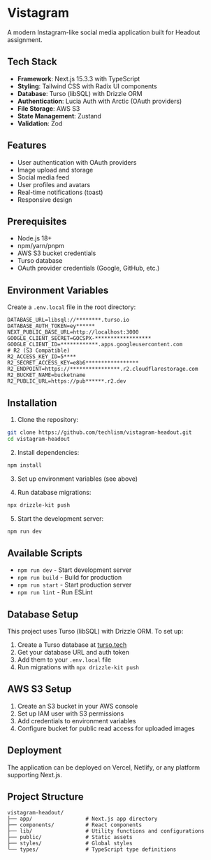 # Vistagram

A modern Instagram-like social media application built for Headout assignment.

## Tech Stack

- **Framework**: Next.js 15.3.3 with TypeScript
- **Styling**: Tailwind CSS with Radix UI components
- **Database**: Turso (libSQL) with Drizzle ORM
- **Authentication**: Lucia Auth with Arctic (OAuth providers)
- **File Storage**: AWS S3
- **State Management**: Zustand
- **Validation**: Zod

## Features

- User authentication with OAuth providers
- Image upload and storage
- Social media feed
- User profiles and avatars
- Real-time notifications (toast)
- Responsive design

## Prerequisites

- Node.js 18+
- npm/yarn/pnpm
- AWS S3 bucket credentials
- Turso database
- OAuth provider credentials (Google, GitHub, etc.)

## Environment Variables

Create a `.env.local` file in the root directory:

```env
DATABASE_URL=libsql://********.turso.io
DATABASE_AUTH_TOKEN=ey******
NEXT_PUBLIC_BASE_URL=http://localhost:3000
GOOGLE_CLIENT_SECRET=GOCSPX-******************
GOOGLE_CLIENT_ID=************.apps.googleusercontent.com
# R2 (S3 Compatible)
R2_ACCESS_KEY_ID=5****
R2_SECRET_ACCESS_KEY=e8b6*****************
R2_ENDPOINT=https://****************.r2.cloudflarestorage.com
R2_BUCKET_NAME=bucketname
R2_PUBLIC_URL=https://pub******.r2.dev
```

## Installation

1. Clone the repository:

```bash
git clone https://github.com/techlism/vistagram-headout.git
cd vistagram-headout
```

2. Install dependencies:

```bash
npm install
```

3. Set up environment variables (see above)

4. Run database migrations:

```bash
npx drizzle-kit push
```

5. Start the development server:

```bash
npm run dev
```

## Available Scripts

- `npm run dev` - Start development server
- `npm run build` - Build for production
- `npm run start` - Start production server
- `npm run lint` - Run ESLint

## Database Setup

This project uses Turso (libSQL) with Drizzle ORM. To set up:

1. Create a Turso database at [turso.tech](https://turso.tech)
2. Get your database URL and auth token
3. Add them to your `.env.local` file
4. Run migrations with `npx drizzle-kit push`

## AWS S3 Setup

1. Create an S3 bucket in your AWS console
2. Set up IAM user with S3 permissions
3. Add credentials to environment variables
4. Configure bucket for public read access for uploaded images

## Deployment

The application can be deployed on Vercel, Netlify, or any platform supporting Next.js.

## Project Structure

```
vistagram-headout/
├── app/                 # Next.js app directory
├── components/          # React components
├── lib/                 # Utility functions and configurations
├── public/              # Static assets
├── styles/              # Global styles
└── types/               # TypeScript type definitions
```
